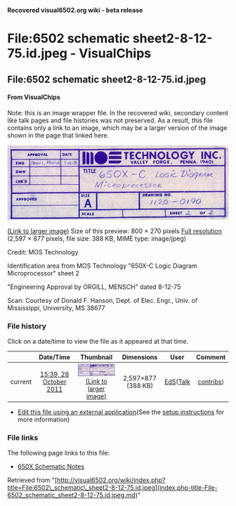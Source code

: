**Recovered visual6502.org wiki - beta release**

# File:6502 schematic sheet2-8-12-75.id.jpeg - VisualChips

## File:6502 schematic sheet2-8-12-75.id.jpeg

#### From VisualChips


Note: this is an image wrapper file. In the recovered wiki,
secondary content like talk pages and file histories was
not preserved. As a result, this file contains only a link
to an image, which may be a larger version of the image shown
in the page that linked here.

![File:6502 schematic sheet2-8-12-75.id.jpeg](images/thumb/1/10/6502_schematic_sheet2-8-12-75.id.jpeg/800px-6502_schematic_sheet2-8-12-75.id.jpeg)

[(Link to larger image)](images/1/10/6502_schematic_sheet2-8-12-75.id.jpeg)
Size of this preview: 800 × 270 pixels
[Full resolution](images/1/10/6502_schematic_sheet2-8-12-75.id.jpeg)‎ (2,597 × 877 pixels, file size: 388 KB, MIME type: image/jpeg)

Credit: MOS Technology

Identification area from MOS Technology "650X-C Logic Diagram Microprocessor" sheet 2

"Engineering Approval by ORGILL, MENSCH" dated 8-12-75

Scan: Courtesy of Donald F. Hanson, Dept. of Elec. Engr., Univ. of Mississippi, University, MS 38677

### File history

Click on a date/time to view the file as it appeared at that time.

| | Date/Time | Thumbnail | Dimensions | User | Comment |
|:---:|:---:|:---:|:---:|:---:|:---:|
| current | [15:39, 28 October 2011](images/1/10/6502_schematic_sheet2-8-12-75.id.jpeg) | ![Thumbnail for version as of 15:39, 28 October 2011](images/thumb/1/10/6502_schematic_sheet2-8-12-75.id.jpeg/120px-6502_schematic_sheet2-8-12-75.id.jpeg) [(Link to larger image)](images/1/10/6502_schematic_sheet2-8-12-75.id.jpeg) | 2,597×877 (388 KB) | [EdS](index.php-title-User-EdS.md)([Talk](index.php-title-User_talk-EdS.md) | [contribs](./index.php%3Ftitle=Special:Contributions/EdS.md)) | (Credit: MOS Technology  Identification area from MOS Technology "650X-C Logic Diagram Microprocessor" sheet 2  "Engineering Approval by ORGILL, MENSCH" dated 8-12-75  Scan: Courtesy of Donald F. Hanson, Dept. of Elec. Engr., Univ. of Mississippi, Universi) |

- [Edit this file using an external application](index.php-title-File-6502_schematic_sheet2-8-12-75.id.jpeg.md)(See the [setup instructions](http://www.mediawiki.org/wiki/Manual:External_editors) for more information)

### File links

The following page links to this file:

- [650X Schematic Notes](index.php-title-650X_Schematic_Notes.md)

Retrieved from "[http://visual6502.org/wiki/index.php?title=File:6502\_schematic\_sheet2-8-12-75.id.jpeg](index.php-title-File-6502_schematic_sheet2-8-12-75.id.jpeg.md)"

